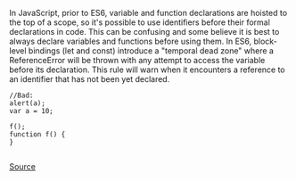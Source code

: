 In JavaScript, prior to ES6, variable and function declarations are hoisted to the top of a scope, so it's possible to use identifiers before their formal declarations in code. This can be confusing and some believe it is best to always declare variables and functions before using them. In ES6, block-level bindings (let and const) introduce a "temporal dead zone" where a ReferenceError will be thrown with any attempt to access the variable before its declaration. This rule will warn when it encounters a reference to an identifier that has not been yet declared.

```
//Bad:
alert(a);
var a = 10;

f();
function f() {
}


```

[Source](http://eslint.org/docs/rules/no-use-before-define)
